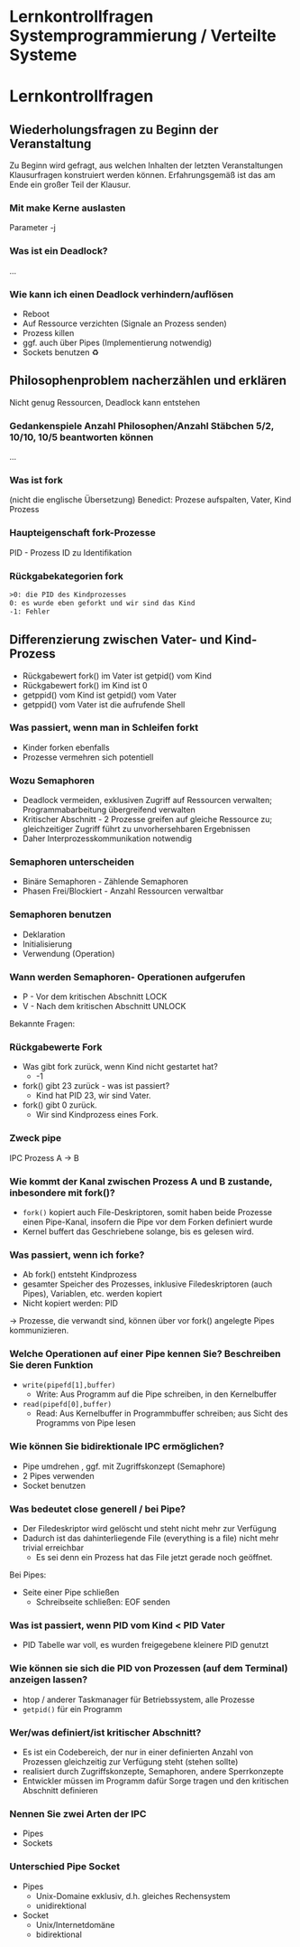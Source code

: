 <!----------
title: "Lernkontrollfragen Systemprogrammierung / Verteilte Systeme"
date: "Semester 5"
keywords: [Systemprogrammierung, Verteilte Systeme, RES, DHGE, Semester 5]
---------->

Lernkontrollfragen Systemprogrammierung / Verteilte Systeme
========================================

<!-- md2apkg ignore-card -->

# Lernkontrollfragen

## Wiederholungsfragen zu Beginn der Veranstaltung

<!-- md2apkg ignore-card -->

Zu Beginn wird gefragt, aus welchen Inhalten der letzten Veranstaltungen Klausurfragen konstruiert werden können.
Erfahrungsgemäß ist das am Ende ein großer Teil der Klausur.

### Mit make Kerne auslasten

Parameter -j

### Was ist ein Deadlock?

...

### Wie kann ich einen Deadlock verhindern/auflösen

- Reboot
- Auf Ressource verzichten (Signale an Prozess senden)
- Prozess killen
- ggf. auch über Pipes (Implementierung notwendig)
- Sockets benutzen ♻️ <!-- na mal sehen ob das in LaTeX und anki probleme macht -->

## Philosophenproblem nacherzählen und erklären

Nicht genug Ressourcen, Deadlock kann entstehen

### Gedankenspiele Anzahl Philosophen/Anzahl Stäbchen 5/2, 10/10, 10/5 beantworten können

...

### Was ist fork

(nicht die englische Übersetzung)
Benedict: Prozese aufspalten, Vater, Kind Prozess

### Haupteigenschaft fork-Prozesse

PID - Prozess ID zu Identifikation
<!-- Max hier ergänzen wenn du magst ### Eigenschaften eines Prozesses -->

### Rückgabekategorien fork

```txt
>0: die PID des Kindprozesses
0: es wurde eben geforkt und wir sind das Kind
-1: Fehler
```

## Differenzierung zwischen Vater- und Kind-Prozess

- Rückgabewert fork() im Vater ist getpid() vom Kind
- Rückgabewert fork() im Kind ist 0
- getppid() vom Kind ist getpid() vom Vater
- getppid() vom Vater ist die aufrufende Shell

### Was passiert, wenn man in Schleifen forkt

- Kinder forken ebenfalls
- Prozesse vermehren sich potentiell

### Wozu Semaphoren

- Deadlock vermeiden, exklusiven Zugriff auf Ressourcen verwalten; Programmabarbeitung übergreifend verwalten
- Kritischer Abschnitt - 2 Prozesse greifen auf gleiche Ressource zu; gleichzeitiger Zugriff führt zu unvorhersehbaren Ergebnissen
- Daher Interprozesskommunikation notwendig

### Semaphoren unterscheiden

- Binäre Semaphoren - Zählende Semaphoren
- Phasen Frei/Blockiert - Anzahl Ressourcen verwaltbar

### Semaphoren benutzen

- Deklaration
- Initialisierung
- Verwendung (Operation)

### Wann werden Semaphoren- Operationen aufgerufen

- P - Vor dem kritischen Abschnitt LOCK
- V - Nach dem kritischen Abschnitt UNLOCK

Bekannte Fragen:

### Rückgabewerte Fork

- Was gibt fork zurück, wenn Kind nicht gestartet hat?
  - -1
- fork() gibt 23 zurück - was ist passiert?
  - Kind hat PID 23, wir sind Vater.
- fork() gibt 0 zurück.
  - Wir sind Kindprozess eines Fork.

### Zweck pipe

IPC Prozess A -> B

### Wie kommt der Kanal zwischen Prozess A und B zustande, inbesondere mit fork()?

<!-- Antwort Studi: vgl. Sockets (File) -->

- ``fork()`` kopiert auch File-Deskriptoren, somit haben beide Prozesse einen Pipe-Kanal, insofern die Pipe vor dem Forken definiert wurde
- Kernel buffert das Geschriebene solange, bis es gelesen wird.

### Was passiert, wenn ich forke?

- Ab fork() entsteht Kindprozess
- gesamter Speicher des Prozesses, inklusive Filedeskriptoren (auch Pipes), Variablen, etc. werden kopiert
- Nicht kopiert werden: PID<!-- DUH -->

$\rightarrow$ Prozesse, die verwandt sind, können über vor fork() angelegte Pipes kommunizieren.

### Welche Operationen auf einer Pipe kennen Sie? Beschreiben Sie deren Funktion

- `write(pipefd[1],buffer)`
  - Write: Aus Programm auf die Pipe schreiben, in den Kernelbuffer
- `read(pipefd[0],buffer)`
  - Read: Aus Kernelbuffer in Programmbuffer schreiben; aus Sicht des Programms von Pipe lesen

### Wie können Sie bidirektionale IPC ermöglichen?

- Pipe umdrehen <!-- LOL -->, ggf. mit Zugriffskonzept (Semaphore)
- 2 Pipes verwenden
- Socket benutzen

### Was bedeutet close generell / bei Pipe?

- Der Filedeskriptor wird gelöscht und steht nicht mehr zur Verfügung
- Dadurch ist das dahinterliegende File (everything is a file) nicht mehr trivial erreichbar
  - Es sei denn ein Prozess hat das File jetzt gerade noch geöffnet.

Bei Pipes:

- Seite einer Pipe schließen
  - Schreibseite schließen: EOF senden

<!-- **PIDs differieren stark, was ist passiert?**  -->

<!-- #### Was passiert, wenn der Wertebereich für PIDs erschöpft ist? (2 Möglichkeiten) TODO -->

### Was ist passiert, wenn PID vom Kind < PID Vater

- PID Tabelle war voll, es wurden freigegebene kleinere PID genutzt

### Wie können sie sich die PID von Prozessen (auf dem Terminal) anzeigen lassen?

- htop / anderer Taskmanager für Betriebssystem, alle Prozesse
- `getpid()` für ein Programm

### Wer/was definiert/ist kritischer Abschnitt?

- Es ist ein Codebereich, der nur in einer definierten Anzahl von Prozessen gleichzeitig zur Verfügung steht (stehen sollte)
- realisiert durch Zugriffskonzepte, Semaphoren, andere Sperrkonzepte
- Entwickler müssen im Programm dafür Sorge tragen und den kritischen Abschnitt definieren

### Nennen Sie zwei Arten der IPC

- Pipes
- Sockets

### Unterschied Pipe Socket

- Pipes
  - Unix-Domaine exklusiv, d.h. gleiches Rechensystem
  - unidirektional
- Socket
  - Unix/Internetdomäne
  - bidirektional
